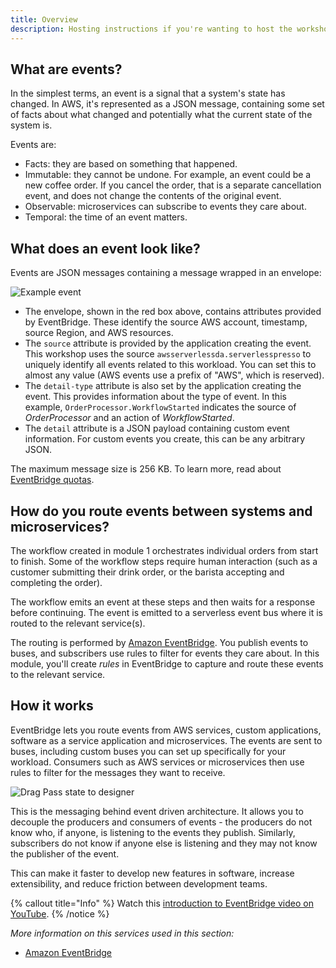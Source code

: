 ```yaml
---
title: Overview
description: Hosting instructions if you're wanting to host the workshop code on your own AWS account
---
```


## What are events?

In the simplest terms, an event is a signal that a system's state has changed. In AWS, it's represented as a JSON message, containing some set of facts about what changed and potentially what the current state of the system is.

Events are:
* Facts: they are based on something that happened.
* Immutable: they cannot be undone. For example, an event could be a new coffee order. If you cancel the order, that is a separate cancellation event, and does not change the contents of the original event.
* Observable: microservices can subscribe to events they care about.
* Temporal: the time of an event matters.

## What does an event look like?

Events are JSON messages containing a message wrapped in an envelope:

![Example event](/routing-events-overview-1.png)

- The envelope, shown in the red box above, contains attributes provided by EventBridge. These identify the source AWS account, timestamp, source Region, and AWS resources.
- The `source` attribute is provided by the application creating the event. This workshop uses the source `awsserverlessda.serverlesspresso` to uniquely identify all events related to this workload. You can set this to almost any value (AWS events use a prefix of "AWS", which is reserved).
- The `detail-type` attribute is also set by the application creating the event. This provides information about the type of event. In this example, `OrderProcessor.WorkflowStarted` indicates the source of *OrderProcessor* and an action of *WorkflowStarted*.
- The `detail` attribute is a JSON payload containing custom event information. For custom events you create, this can be any arbitrary JSON.

The maximum message size is 256 KB. To learn more, read about [EventBridge quotas](https://docs.aws.amazon.com/eventbridge/latest/userguide/eb-quota.html).

## How do you route events between systems and microservices?

The workflow created in module 1 orchestrates individual orders from start to finish. Some of the workflow steps require human interaction (such as a customer submitting their drink order, or the barista accepting and completing the order).

The workflow emits an event at these steps and then waits for a response before continuing. The event is emitted to a serverless event bus where it is routed to the relevant service(s).

The routing is performed by [Amazon EventBridge](https://aws.amazon.com/eventbridge/). You publish events to buses, and subscribers use rules to filter for events they care about. In this module, you'll create *rules* in EventBridge to capture and route these events to the relevant service.

## How it works

EventBridge lets you route events from AWS services, custom applications, software as a service application and microservices. The events are sent to buses, including custom buses you can set up specifically for your workload. Consumers such as AWS services or microservices then use rules to filter for the messages they want to receive.

![Drag Pass state to designer](/routing-events-overview-2.png)

This is the messaging behind event driven architecture. It allows you to decouple the producers and consumers of events - the producers do not know who, if anyone, is listening to the events they publish. Similarly, subscribers do not know if anyone else is listening and they may not know the publisher of the event.

This can make it faster to develop new features in software, increase extensibility, and reduce friction between development teams.

{% callout title="Info" %}
Watch this [introduction to EventBridge video on YouTube](https://www.youtube.com/watch?v=TXh5oU_yo9M).
{% /notice %}

*More information on this services used in this section:*
* [Amazon EventBridge](https://aws.amazon.com/eventbridge/)